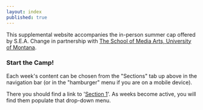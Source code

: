 ```yaml
---
layout: index
published: true
---
```



This supplemental website accompanies the in-person summer cap offered by S.E.A. Change in partnership with [The School of Media Arts, University of Montana](http://www.umt.edu/mediaarts/).

### Start the Camp!

Each week's content can be chosen from the "Sections" tab up above in the navigation bar (or in the "hamburger" menu if you are on a mobile device).

There you should find a link to '[Section 1]({{site.baseurl}}/modules/section-1/welcome/)'. As weeks become active, you will find them populate that drop-down menu.



<!--
<div class="embed-responsive embed-responsive-16by9"><iframe class="embed-responsive-item" src="https://www.youtube.com/embed/xE7-fWrOkaQ" frameborder="0" allowfullscreen></iframe></div>
-->